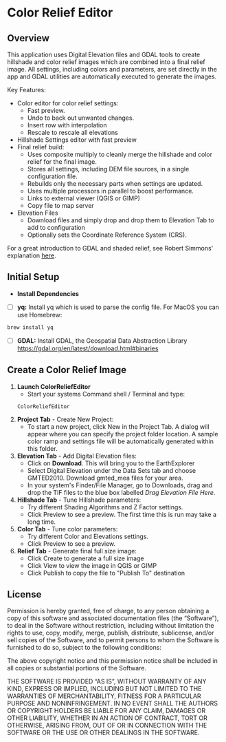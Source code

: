 # Color Relief Editor
## Overview

This application uses Digital Elevation files and GDAL tools to create hillshade and color relief images which 
are combined into a final relief image. All settings, including colors and parameters, are set directly 
in the app and GDAL utilities are automatically executed to generate the images.  

Key Features:

* Color editor for color relief settings:
  * Fast preview.
  * Undo to back out unwanted changes.
  * Insert row with interpolation
  * Rescale to rescale all elevations
* Hillshade Settings editor with fast preview
* Final relief build:
  * Uses composite multiply to cleanly merge the hillshade and color relief for the final image.
  * Stores all settings, including DEM file sources, in a single configuration file.
  * Rebuilds only the necessary parts when settings are updated.
  * Uses multiple processors in parallel to boost performance.
  * Links to external viewer (QGIS or GIMP)
  * Copy file to map server
* Elevation Files
  * Download files and simply drop and drop them to Elevation Tab to add to configuration
  * Optionally sets the Coordinate Reference System (CRS).

 For a great introduction to GDAL and shaded relief, see Robert Simmons'
explanation [here](https://medium.com/@robsimmon/a-gentle-introduction-to-gdal-part-5-shaded-relief-ec29601db654).

## Initial Setup

- **Install Dependencies**
- [ ] **yq:** Install yq which is used to parse the config file. For MacOS you can use Homebrew:

```sh
brew install yq
```

- [ ] **GDAL:** Install GDAL, the Geospatial Data Abstraction Library   
  https://gdal.org/en/latest/download.html#binaries

## Create a Color Relief Image

1. **Launch ColorReliefEditor**
   - Start your systems Command shell / Terminal and type:
   ```shell
   ColorReliefEditor
   ```
2. **Project Tab** - Create New Project:
   - To start a new project, click New in the Project Tab. A dialog will appear where you can specify the project folder
   location. A sample color ramp and settings file will be automatically generated within this folder.
3. **Elevation Tab** - Add Digital Elevation files:
   - Click on **Download**.  This will bring you to the EarthExplorer
   - Select Digital Elevation under the Data Sets tab and choose GMTED2010. Download  gmted_mea files for your area.
   - In your system's Finder/File Manager, go to Downloads, drag and drop the TIF files to the blue box labelled _Drag Elevation 
     File Here_.
4. **Hillshade Tab** - Tune Hillshade parameters:
    - Try different Shading Algorithms and Z Factor settings. 
    - Click Preview to see a preview.  The first time this is run may take a long time.
5. **Color Tab** - Tune color parameters:
    - Try different Color and Elevations settings. 
    - Click Preview to see a preview.
6. **Relief Tab** - Generate final full size image:
    - Click Create to generate a full size image
    - Click View to view the image in QGIS or GIMP
    - Click Publish to copy the file to "Publish To" destination

## License

Permission is hereby granted, free of charge, to any person obtaining a copy of this software and associated
documentation files (the “Software”), to deal in the Software without restriction, including without limitation the
rights to use, copy, modify, merge, publish, distribute, sublicense, and/or sell copies of the Software, and to permit
persons to whom the Software is furnished to do so, subject to the following conditions:

The above copyright notice and this permission notice shall be included in all copies or substantial portions of the
Software.

THE SOFTWARE IS PROVIDED “AS IS”, WITHOUT WARRANTY OF ANY KIND, EXPRESS OR IMPLIED, INCLUDING BUT NOT LIMITED TO THE
WARRANTIES OF MERCHANTABILITY, FITNESS FOR A PARTICULAR PURPOSE AND NONINFRINGEMENT. IN NO EVENT SHALL THE AUTHORS OR
COPYRIGHT HOLDERS BE LIABLE FOR ANY CLAIM, DAMAGES OR OTHER LIABILITY, WHETHER IN AN ACTION OF CONTRACT, TORT OR
OTHERWISE, ARISING FROM, OUT OF OR IN CONNECTION WITH THE SOFTWARE OR THE USE OR OTHER DEALINGS IN THE SOFTWARE.
